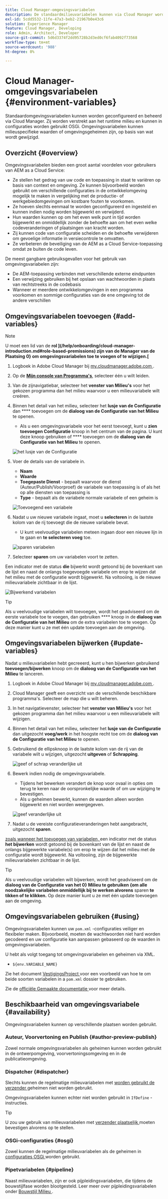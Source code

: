 ```yaml
---
title: Cloud Manager-omgevingsvariabelen
description: De standaardmilieuvariabelen kunnen via Cloud Manager worden gevormd en worden beheerd en aan het runtime milieu worden verstrekt, dat in configuratie OSGi moet worden gebruikt.
exl-id: 5cdd5532-11fe-47a3-beb2-21967b0e43c6
solution: Experience Manager
feature: Cloud Manager, Developing
role: Admin, Architect, Developer
source-git-commit: 5d6d3374f2dd95728b2d3ed0cf6fab4092f73568
workflow-type: tm+mt
source-wordcount: '988'
ht-degree: 0%

---
```



# Cloud Manager-omgevingsvariabelen {#environment-variables}

Standaardomgevingsvariabelen kunnen worden geconfigureerd en beheerd via Cloud Manager. Zij worden verstrekt aan het runtime milieu en kunnen in configuraties worden gebruikt OSGi. Omgevingsvariabelen kunnen milieuspecifieke waarden of omgevingsgeheimen zijn, op basis van wat wordt gewijzigd.

## Overzicht {#overview}

Omgevingsvariabelen bieden een groot aantal voordelen voor gebruikers van AEM as a Cloud Service:

* Ze stellen het gedrag van uw code en toepassing in staat te variëren op basis van context en omgeving. Ze kunnen bijvoorbeeld worden gebruikt om verschillende configuraties in de ontwikkelomgeving mogelijk te maken in vergelijking met de productie- of werkgebiedomgevingen om kostbare fouten te voorkomen.
* Ze hoeven slechts eenmaal te worden geconfigureerd en ingesteld en kunnen indien nodig worden bijgewerkt en verwijderd.
* Hun waarden kunnen op om het even welk punt in tijd worden bijgewerkt en onmiddellijk zonder de behoefte aan om het even welke codeveranderingen of plaatsingen van kracht worden.
* Zij kunnen code van configuratie scheiden en de behoefte verwijderen om gevoelige informatie in versiecontrole te omvatten.
* Ze verbeteren de beveiliging van de AEM as a Cloud Service-toepassing omdat ze buiten de code leven.

De meest gangbare gebruiksgevallen voor het gebruik van omgevingsvariabelen zijn:

* De AEM-toepassing verbinden met verschillende externe eindpunten
* Een verwijzing gebruiken bij het opslaan van wachtwoorden in plaats van rechtstreeks in de codebasis
* Wanneer er meerdere ontwikkelomgevingen in een programma voorkomen en sommige configuraties van de ene omgeving tot de andere verschillen

## Omgevingsvariabelen toevoegen {#add-variables}

>[!NOTE]
>
>U moet een lid van de **rol ](/help/onboarding/cloud-manager-introduction.md#role-based-premissions) zijn van de Manager van de Plaatsing 0} om omgevingsvariabelen toe te voegen of te wijzigen.[**

1. Logboek in Adobe Cloud Manager bij [ my.cloudmanager.adobe.com ](https://my.cloudmanager.adobe.com/).
1. Op de **[Mijn console van Programma&#39;s](/help/implementing/cloud-manager/navigation.md#my-programs)**, selecteer één u wilt leiden.
1. Van de zijnavigatiebar, selecteer het **venster van Milieu&#39;s** voor het gekozen programma dan het milieu waarvoor u een milieuvariabele wilt creëren.
1. Binnen het detail van het milieu, selecteer het **lusje van de Configuratie** dan **** toevoegen om de **dialoog van de Configuratie van het Milieu** te openen.
   * Als u een omgevingsvariabele voor het eerst toevoegt, kunt u **zien toevoegen Configuratie** knoop in het centrum van de pagina. U kunt deze knoop gebruiken of **** toevoegen om de **dialoog van de Configuratie van het Milieu** te openen.

   ![ het lusje van de Configuratie ](assets/configuration-tab.png)

1. Voer de details van de variabele in.
   * **Naam**
   * **Waarde**
   * **Toegepaste Dienst** - bepaalt waarvoor de dienst (Auteur/Publish/Voorproef) de variabele van toepassing is of als het op alle diensten van toepassing is
   * **Type** - bepaalt als de variabele normale variabele of een geheim is

   ![ Toevoegend een variabele ](assets/add-variable.png)

1. Nadat u uw nieuwe variabele ingaat, moet u **selecteren** in de laatste kolom van de rij toevoegt die de nieuwe variabele bevat.
   * U kunt veelvoudige variabelen meteen ingaan door een nieuwe lijn in te gaan en **te selecteren voeg** toe.

   ![ sparen variabelen ](assets/save-variables.png)

1. Selecteer **sparen** om uw variabelen voort te zetten.

Een indicator met de status **die** bijwerkt wordt getoond bij de bovenkant van de lijst en naast de onlangs toegevoegde variabele om erop te wijzen dat het milieu met de configuratie wordt bijgewerkt. Na voltooiing, is de nieuwe milieuvariabele zichtbaar in de lijst.

![ Bijwerkend variabelen ](assets/updating-variables.png)

>[!TIP]
>
>Als u veelvoudige variabelen wilt toevoegen, wordt het geadviseerd om de eerste variabele toe te voegen, dan gebruiken **** knoop in de **dialoog van de Configuratie van het Milieu** om de extra variabelen toe te voegen. Op deze manier kunt u ze met één update toevoegen aan de omgeving.

## Omgevingsvariabelen bijwerken {#update-variables}

Nadat u milieuvariabelen hebt gecreeerd, kunt u hen bijwerken gebruikend **toevoegen/bijwerken** knoop om de **dialoog van de Configuratie van het Milieu** te lanceren.

1. Logboek in Adobe Cloud Manager bij [ my.cloudmanager.adobe.com ](https://my.cloudmanager.adobe.com/).
1. Cloud Manager geeft een overzicht van de verschillende beschikbare programma&#39;s. Selecteer de map die u wilt beheren.
1. In het navigatievenster, selecteer het **venster van Milieu&#39;s** voor het gekozen programma dan het milieu waarvoor u een milieuvariabele wilt wijzigen.
1. Binnen het detail van het milieu, selecteer het **lusje van de Configuratie** dan uitgezocht **voeg/werk** in het hoogste recht toe om de **dialoog van de Configuratie van het Milieu** te openen.
1. Gebruikend de ellipsknoop in de laatste kolom van de rij van de variabele wilt u wijzigen, uitgezocht **uitgeven** of **Schrapping**.

   ![ geef of schrap veranderlijke ](assets/edit-delete-variable.png) uit

1. Bewerk indien nodig de omgevingsvariabele.
   * Tijdens het bewerken verandert de knop voor ovaal in opties om terug te keren naar de oorspronkelijke waarde of om uw wijziging te bevestigen.
   * Als u geheimen bewerkt, kunnen de waarden alleen worden bijgewerkt en niet worden weergegeven.

   ![ geef veranderlijke ](assets/edit-variable.png) uit

1. Nadat u de vereiste configuratieveranderingen hebt aangebracht, uitgezocht **sparen**.

[ zoals wanneer het toevoegen van variabelen, ](#add-variables) een indicator met de status **het bijwerken** wordt getoond bij de bovenkant van de lijst en naast de onlangs bijgewerkte variabele(s) om erop te wijzen dat het milieu met de configuratie wordt bijgewerkt. Na voltooiing, zijn de bijgewerkte milieuvariabelen zichtbaar in de lijst.

>[!TIP]
>
>Als u veelvoudige variabelen wilt bijwerken, wordt het geadviseerd om de **dialoog van de Configuratie van het 0} Milieu te gebruiken {om alle noodzakelijke variabelen onmiddellijk bij te werken alvorens** sparen **te tikken of te klikken.** Op deze manier kunt u ze met één update toevoegen aan de omgeving.

## Omgevingsvariabelen gebruiken {#using}

Omgevingsvariabelen kunnen uw `pom.xml` -configuraties veiliger en flexibeler maken. Bijvoorbeeld, moeten de wachtwoorden niet hard worden gecodeerd en uw configuratie kan aanpassen gebaseerd op de waarden in omgevingsvariabelen.

U hebt als volgt toegang tot omgevingsvariabelen en geheimen via XML.

* `${env.VARIABLE_NAME}`

Zie het document [ VestigingsProject ](/help/implementing/cloud-manager/getting-access-to-aem-in-cloud/setting-up-project.md#password-protected-maven-repository-support-password-protected-maven-repositories) voor een voorbeeld van hoe te om beide soorten variabelen in a `pom.xml` dossier te gebruiken.

Zie de [ officiële Gemaakte documentatie ](https://maven.apache.org/settings.html#quick-overview) voor meer details.

## Beschikbaarheid van omgevingsvariabele {#availability}

Omgevingsvariabelen kunnen op verschillende plaatsen worden gebruikt.

### Auteur, Voorvertoning en Publish {#author-preview-publish}

Zowel normale omgevingsvariabelen als geheimen kunnen worden gebruikt in de ontwerpomgeving, voorvertoningsomgeving en in de publicatieomgeving.

### Dispatcher {#dispatcher}

Slechts kunnen de regelmatige milieuvariabelen met [ worden gebruikt de verzender ](https://experienceleague.adobe.com/docs/experience-manager-dispatcher/using/dispatcher.html) geheimen niet worden gebruikt.

Omgevingsvariabelen kunnen echter niet worden gebruikt in `IfDefine` -instructies.

>[!TIP]
>
>U zou uw gebruik van milieuvariabelen met [ verzender plaatselijk ](https://experienceleague.adobe.com/docs/experience-manager-learn/cloud-service/local-development-environment-set-up/dispatcher-tools.html) moeten bevestigen alvorens op te stellen.

### OSGi-configuraties {#osgi}

Zowel kunnen de regelmatige milieuvariabelen als de geheimen in [ configuraties OSGi ](/help/implementing/deploying/configuring-osgi.md) worden gebruikt.

### Pipetvariabelen {#pipeline}

Naast milieuvariabelen, zijn er ook pijpleidingsvariabelen, die tijdens de bouwstijlfase worden blootgesteld. Leer meer over pijpleidingsvariabelen onder [ Bouwstijl Milieu ](/help/implementing/cloud-manager/getting-access-to-aem-in-cloud/build-environment-details.md#pipeline-variables).
